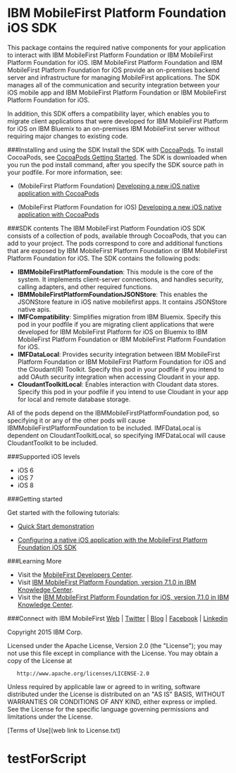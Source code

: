 IBM MobileFirst Platform Foundation iOS SDK
===

This package contains the required native components for your application to interact with IBM
MobileFirst Platform Foundation or IBM MobileFirst Platform Foundation for iOS. IBM MobileFirst Platform Foundation and IBM MobileFirst Platform Foundation for iOS provide an on-premises backend server and infrastructure
for managing MobileFirst applications. The SDK manages all of the communication and security integration between your iOS mobile app and IBM MobileFirst Platform Foundation or IBM MobileFirst Platform Foundation for iOS.

In addition, this SDK offers a compatibility layer, which enables you to migrate client applications that were developed for IBM MobileFirst Platform for iOS on IBM Bluemix to an on-premises IBM
MobileFirst server without requiring major changes to existing code. 


###Installing and using the SDK
Install the SDK with [CocoaPods](http://cocoapods.org/).  To install CocoaPods, see [CocoaPods Getting Started](http://guides.cocoapods.org/using/getting-started.html#getting-started). 
The SDK is downloaded when you run the pod install command, after you specify the SDK source path in your podfile.
For more information, see:
- (MobileFirst Platform Foundation) [Developing a new iOS native application with CocoaPods ](http://www.ibm.com/support/knowledgecenter/SSHS8R_7.1.0/com.ibm.worklight.dev.doc/dev/t_dev_new_w_cocoapods.html)

- (MobileFirst Platform Foundation for iOS) [Developing a new iOS native application with CocoaPods ](http://www.ibm.com/support/knowledgecenter/SSHSCD_7.1.0/com.ibm.worklight.dev.doc/dev/t_dev_new_w_cocoapods.html)

###SDK contents
The IBM MobileFirst Platform Foundation iOS SDK consists of a collection of pods, available through CocoaPods, that you can add to your project.
The pods correspond to core and additional functions that are exposed by IBM MobileFirst Platform Foundation or 
IBM MobileFirst Platform Foundation for iOS.  The SDK contains the following pods:

- **IBMMobileFirstPlatformFoundation**: This module is the core of the system. It implements client-server connections, and handles security, calling adapters, and other required functions.
- **IBMMobileFirstPlatformFoundationJSONStore**: This enables the JSONStore feature in iOS native mobilefirst apps. It contains JSONStore native apis.
- **IMFCompatibility**: Simplifies migration from IBM Bluemix. Specify this pod in your podfile if you are migrating client applications that were developed for IBM MobileFirst Platform for iOS on Bluemix to IBM MobileFirst Platform Foundation or IBM MobileFirst Platform Foundation for iOS. 
- **IMFDataLocal**:  Provides security integration between IBM MobileFirst Platform Foundation or IBM MobileFirst Platform Foundation for iOS and the Cloudant(R) Toolkit. Specify this pod in your podfile if you intend to add OAuth security integration when accessing Cloudant in your app.
- **CloudantToolkitLocal**: Enables interaction with Cloudant data stores. Specify this pod in your podfile if you intend to use Cloudant in your app for local and remote database storage. 

All of the pods depend on the IBMMobileFirstPlatformFoundation pod, so specifying it or any of the other pods will cause IBMMobileFirstPlatformFoundation to be included. IMFDataLocal is dependent on CloudantToolkitLocal, 
so specifying IMFDataLocal will cause CloudantToolkit to be included.


###Supported iOS levels
- iOS 6
- iOS 7
- iOS 8

###Getting started 

Get started with the following tutorials: 

- [Quick Start demonstration](https://developer.ibm.com/mobilefirstplatform/documentation/getting-started-7-1/foundation/native-ios/quick-start-demonstration/)

- [Configuring a native iOS application with the MobileFirst Platform Foundation iOS SDK](https://developer.ibm.com/mobilefirstplatform/documentation/getting-started-7-1/foundation/hello-world/configuring-a-native-ios-with-the-mfp-sdk/)


###Learning More
   * Visit the [MobileFirst Developers Center](https://developer.ibm.com/mobilefirstplatform/).
   * Visit [IBM MobileFirst Platform Foundation, version 7.1.0 in IBM Knowledge Center](http://www.ibm.com/support/knowledgecenter/SSHS8R_7.1.0/wl_welcome.html).
   * Visit the [IBM MobileFirst Platform Foundation for iOS, version 7.1.0 in IBM Knowledge Center](http://www.ibm.com/support/knowledgecenter/SSHSCD_7.1.0/wl_welcome.html).

###Connect with IBM MobileFirst
[Web](http://www.ibm.com/mobilefirst) |
[Twitter](http://twitter.com/ibmmobile/) |
[Blog](http://asmarterplanet.com/mobile-enterprise) |
[Facebook](http://www.facebook.com/ibmMobile/) |
[Linkedin](http://www.linkedin.com/groups/IBM-Mobile-4579117/about)


Copyright 2015 IBM Corp.

   Licensed under the Apache License, Version 2.0 (the "License");
   you may not use this file except in compliance with the License.
   You may obtain a copy of the License at

       http://www.apache.org/licenses/LICENSE-2.0

   Unless required by applicable law or agreed to in writing, software
   distributed under the License is distributed on an "AS IS" BASIS,
   WITHOUT WARRANTIES OR CONDITIONS OF ANY KIND, either express or implied.
   See the License for the specific language governing permissions and
   limitations under the License.

[Terms of Use](web link to License.txt)
# testForScript
